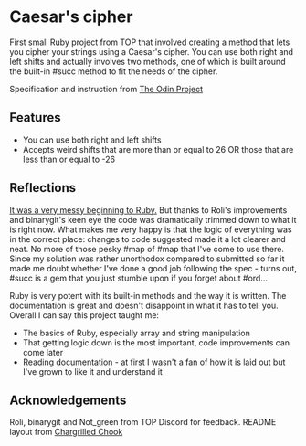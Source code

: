 
# Caesar's cipher

First small Ruby project from TOP that involved creating a method that lets you cipher your strings using a Caesar's cipher. You can use both right and left shifts and actually involves two methods, one of which is built around the built-in #succ method to fit the needs of the cipher.

Specification and instruction from [The Odin Project](https://www.theodinproject.com/paths/full-stack-ruby-on-rails/courses/ruby-programming/lessons/caesar-cipher)


## Features
* You can use both right and left shifts
* Accepts weird shifts that are more than or equal to 26 OR those that are less than or equal to -26


## Reflections

[It was a very messy beginning to Ruby.](https://github.com/scheals/caesars-cipher/blob/d3b94507a405169f9ca4cefffb3f39c906acd8ae/caesars_cipher.rb) But thanks to Roli's improvements and binarygit's keen eye the code was dramatically trimmed down to what it is right now. What makes me very happy is that the logic of everything was in the correct place: changes to code suggested made it a lot clearer and neat. No more of those pesky #map of #map that I've come to use there. Since my solution was rather unorthodox compared to submitted so far it made me doubt whether I've done a good job following the spec - turns out, #succ is a gem that you just stumble upon if you forget about #ord...

Ruby is very potent with its built-in methods and the way it is written. The documentation is great and doesn't disappoint in what it has to tell you. Overall I can say this project taught me:
* The basics of Ruby, especially array and string manipulation
* That getting logic down is the most important, code improvements can come later
* Reading documentation - at first I wasn't a fan of how it is laid out but I've grown to like it and understand it
## Acknowledgements 
Roli, binarygit and Not_green from TOP Discord for feedback.
README layout from [Chargrilled Chook](https://github.com/ChargrilledChook)
